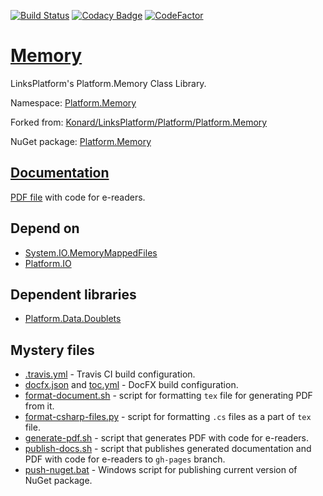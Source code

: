 [![Build Status](https://travis-ci.com/linksplatform/Memory.svg?branch=master)](https://travis-ci.com/linksplatform/Memory)
[![Codacy Badge](https://api.codacy.com/project/badge/Grade/9aaabf24441141439ea8419c71484feb)](https://app.codacy.com/app/drakonard/Memory?utm_source=github.com&utm_medium=referral&utm_content=linksplatform/Memory&utm_campaign=Badge_Grade_Dashboard)
[![CodeFactor](https://www.codefactor.io/repository/github/linksplatform/memory/badge)](https://www.codefactor.io/repository/github/linksplatform/memory)

# [Memory](https://github.com/linksplatform/Memory)

LinksPlatform's Platform.Memory Class Library.

Namespace: [Platform.Memory](https://linksplatform.github.io/Memory/api/Platform.Memory.html)

Forked from: [Konard/LinksPlatform/Platform/Platform.Memory](https://github.com/Konard/LinksPlatform/tree/1af617ce19994e78e7ed5c980075c18f8f6cf7f9/Platform/Platform.Memory)

NuGet package: [Platform.Memory](https://www.nuget.org/packages/Platform.Memory)

## [Documentation](https://linksplatform.github.io/Memory)
[PDF file](https://linksplatform.github.io/Memory/Platform.Memory.pdf) with code for e-readers.

## Depend on
*   [System.IO.MemoryMappedFiles](https://www.nuget.org/packages/System.IO.MemoryMappedFiles)
*   [Platform.IO](https://github.com/linksplatform/IO)

## Dependent libraries
*   [Platform.Data.Doublets](https://github.com/linksplatform/Data.Doublets)

## Mystery files
*   [.travis.yml](https://github.com/linksplatform/Memory/blob/master/.travis.yml) - Travis CI build configuration.
*   [docfx.json](https://github.com/linksplatform/Memory/blob/master/docfx.json) and [toc.yml](https://github.com/linksplatform/Memory/blob/master/toc.yml) - DocFX build configuration.
*   [format-document.sh](https://github.com/linksplatform/Memory/blob/master/format-document.sh) - script for formatting `tex` file for generating PDF from it.
*   [format-csharp-files.py](https://github.com/linksplatform/Memory/blob/master/format-csharp-files.py) - script for formatting `.cs` files as a part of `tex` file.
*   [generate-pdf.sh](https://github.com/linksplatform/Memory/blob/master/generate-pdf.sh) - script that generates PDF with code for e-readers.
*   [publish-docs.sh](https://github.com/linksplatform/Memory/blob/master/publish-docs.sh) - script that publishes generated documentation and PDF with code for e-readers to `gh-pages` branch.
*   [push-nuget.bat](https://github.com/linksplatform/Memory/blob/master/push-nuget.bat) - Windows script for publishing current version of NuGet package.
